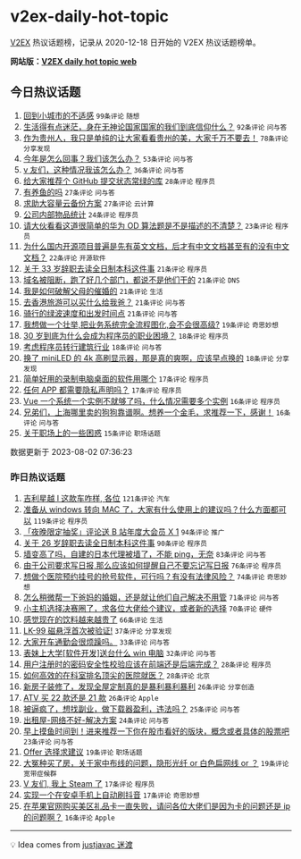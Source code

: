 # v2ex-daily-hot-topic

[V2EX](https://www.v2ex.com/) 热议话题榜，记录从 2020-12-18 日开始的 V2EX 热议话题榜单。

**网站版：[V2EX daily hot topic web](https://boojack.github.io/v2ex-daily-hot-topic-web/)**

## 今日热议话题

<!-- TODAY BEGIN -->

1. [回到小城市的不适感](https://www.v2ex.com/t/961695) `99条评论` `随想`
1. [生活得有点迷茫，身在无神论国家国家的我们到底信仰什么？](https://www.v2ex.com/t/961793) `92条评论` `问与答`
1. [作为贵州人，我只是单纯的让大家看看贵州的美，大家千万不要去！](https://www.v2ex.com/t/961771) `78条评论` `分享发现`
1. [今年是怎么回事？我们该怎么办？](https://www.v2ex.com/t/961693) `53条评论` `问与答`
1. [v 友们，这种情况我该怎么办？](https://www.v2ex.com/t/961773) `36条评论` `问与答`
1. [给大家推荐个 GitHub 提交状态常绿的库](https://www.v2ex.com/t/961701) `28条评论` `程序员`
1. [有养鱼的吗](https://www.v2ex.com/t/961715) `27条评论` `问与答`
1. [求助大容量云备份方案](https://www.v2ex.com/t/961688) `27条评论` `云计算`
1. [公司内部物品统计](https://www.v2ex.com/t/961789) `24条评论` `程序员`
1. [请大伙看看这道很简单的华为 OD 算法题是不是描述的不清楚？](https://www.v2ex.com/t/961687) `23条评论` `程序员`
1. [为什么国内开源项目普遍是先有英文文档，后才有中文文档甚至有的没有中文文档？](https://www.v2ex.com/t/961754) `22条评论` `开源软件`
1. [关于 33 岁辞职去读全日制本科这件事](https://www.v2ex.com/t/961810) `21条评论` `程序员`
1. [域名被阻断，跑了好几个部门，都说不是他们干的](https://www.v2ex.com/t/961797) `21条评论` `DNS`
1. [我是如何破解父母的催婚的](https://www.v2ex.com/t/961746) `21条评论` `生活`
1. [去香港旅游可以买什么给我爸？](https://www.v2ex.com/t/961691) `21条评论` `问与答`
1. [骑行的绿波速度和出发时间点](https://www.v2ex.com/t/961680) `21条评论` `问与答`
1. [我想做一个壮举,把业务系统完全流程图化,会不会很高级?](https://www.v2ex.com/t/961753) `19条评论` `奇思妙想`
1. [30 岁到底为什么会成为程序员的职业困境？](https://www.v2ex.com/t/961747) `18条评论` `程序员`
1. [考虑程序员转行建筑行业](https://www.v2ex.com/t/961744) `18条评论` `问与答`
1. [换了 miniLED 的 4k 高刷显示器，那是真的爽啊，应该早点换的](https://www.v2ex.com/t/961714) `18条评论` `分享发现`
1. [简单好用的录制电脑桌面的软件用哪个](https://www.v2ex.com/t/961779) `17条评论` `程序员`
1. [任何 APP 都需要隐私声明吗？](https://www.v2ex.com/t/961692) `17条评论` `程序员`
1. [Vue 一个系统一个实例不就够了吗，什么情况需要多个实例](https://www.v2ex.com/t/961783) `16条评论` `程序员`
1. [兄弟们，上海哪里卖的狗狗靠谱啊。想养一个金毛，求推荐一下，感谢！](https://www.v2ex.com/t/961681) `16条评论` `问与答`
1. [关于职场上的一些困惑](https://www.v2ex.com/t/961808) `15条评论` `职场话题`

数据更新于 2023-08-02 07:36:23

<!-- TODAY END -->

### 昨日热议话题

<!-- YESTERDAY BEGIN -->

1. [吉利星越 l 这款车咋样, 各位](https://www.v2ex.com/t/961403) `121条评论` `汽车`
1. [准备从 windows 转向 MAC 了，大家有什么使用上的建议吗？什么方面都可以](https://www.v2ex.com/t/961440) `119条评论` `程序员`
1. [「夜晚限定抽奖」评论送 B 站年度大会员 X 1](https://www.v2ex.com/t/961623) `94条评论` `推广`
1. [关于 26 岁辞职去读全日制本科这件事](https://www.v2ex.com/t/961586) `90条评论` `程序员`
1. [墙变高了吗，自建的日本代理被墙了，不能 ping，无奈](https://www.v2ex.com/t/961411) `83条评论` `问与答`
1. [由于公司要求写日报,那么应该如何提醒自己不要忘记写日报](https://www.v2ex.com/t/961556) `76条评论` `程序员`
1. [想做个医院预约挂号的抢号软件，可行吗？有没有法律风险？](https://www.v2ex.com/t/961396) `74条评论` `奇思妙想`
1. [怎么稍微帮一下爸妈的婚姻，还是就让他们自己解决不用管](https://www.v2ex.com/t/961464) `71条评论` `问与答`
1. [小主机选择决赛圈了，求各位大佬给个建议，或者新的选择](https://www.v2ex.com/t/961439) `70条评论` `硬件`
1. [感觉现在的饮料越来越贵了](https://www.v2ex.com/t/961451) `66条评论` `生活`
1. [LK-99 磁悬浮首次被验证!](https://www.v2ex.com/t/961554) `37条评论` `分享发现`
1. [大家开车通勤会很烦躁吗。](https://www.v2ex.com/t/961567) `33条评论` `问与答`
1. [表妹上大学[软件开发]送台什么 win 电脑](https://www.v2ex.com/t/961513) `32条评论` `问与答`
1. [用户注册时的密码安全性校验应该在前端还是后端完成？](https://www.v2ex.com/t/961461) `28条评论` `程序员`
1. [如何高效的在科室排名顶尖的医院就医？](https://www.v2ex.com/t/961388) `28条评论` `北京`
1. [新房子装修了，发现全屋定制真的是暴利暴利暴利](https://www.v2ex.com/t/961545) `26条评论` `分享创造`
1. [ATV 买 22 款还是 21 款](https://www.v2ex.com/t/961387) `26条评论` `Apple`
1. [被逼疯了，想找副业，做下载器盈利，违法吗？](https://www.v2ex.com/t/961599) `25条评论` `问与答`
1. [出租屋-网络不好-解决方案](https://www.v2ex.com/t/961563) `24条评论` `问与答`
1. [早上摸鱼时间到！进来推荐一下你在股市看好的版块，概念或者具体的股票吧](https://www.v2ex.com/t/961383) `23条评论` `问与答`
1. [Offer 选择求建议](https://www.v2ex.com/t/961463) `19条评论` `职场话题`
1. [大冤种买了房，关于家中布线的问题，隐形光纤 or 白色扁网线 or ？](https://www.v2ex.com/t/961415) `19条评论` `宽带症候群`
1. [V 友们, 我上 Steam 了](https://www.v2ex.com/t/961611) `17条评论` `程序员`
1. [实现一个在安卓手机上自动刷抖音](https://www.v2ex.com/t/961414) `17条评论` `奇思妙想`
1. [在苹果官网购买美区礼品卡一直失败，请问各位大佬们是因为卡的问题还是 ip 的问题啊？](https://www.v2ex.com/t/961618) `16条评论` `Apple`

<!-- YESTERDAY END -->

---

💡 Idea comes from [justjavac 迷渡](https://github.com/justjavac/)
